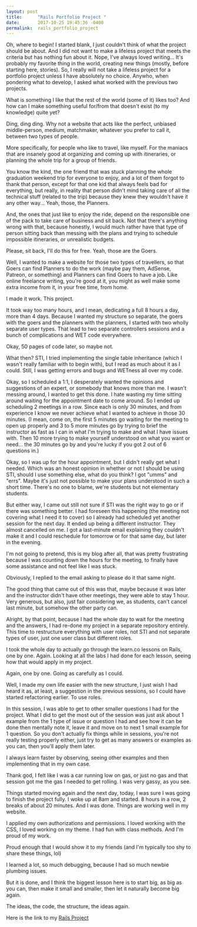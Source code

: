 ```yaml
---
layout: post
title:      "Rails Portfolio Project "
date:       2017-10-25 19:45:36 -0400
permalink:  rails_portfolio_project
---
```



Oh, where to begin! 
I started blank, I just couldn't think of what the project should be about. And I did not want to make a lifeless project that meets the criteria but has nothing fun about it. Nope, I've always loved writing...  It's probably my favorite thing in the world, creating new things (mostly, before starting here, stories). So, I really will not take a lifeless project for a portfolio project unless I have absolutely no choice.
Anywho, when pondering what to develop, I asked what worked with the previous two projects. 

What is something I like that the rest of the world (some of it) likes too? And how can I make something useful for/from that doesn't exist (to my knowledge) quite yet?

Ding, ding ding. Why not a website that acts like the perfect, unbiased middle-person, medium, matchmaker, whatever you prefer to call it, between two types of people.

More specifically, for people who like to travel, like myself. 
For the maniacs that are insanely good at organizing and coming up with itineraries, or planning the whole trip for a group of friends. 

You know the kind, the one friend that was stuck planning the whole graduation weekend trip for everyone to enjoy, and a lot of them forgot to thank that person, except for that one kid that always feels bad for everything, but really, in reality that person didn't mind taking care of all the technical stuff (related to the trip) because they knew they wouldn't have it any other way... 
Yeah, those, the Planners. 

And, the ones that just like to enjoy the ride, depend on the responsible one of the pack to take care of business and sit back. 
Not that there's anything wrong with that, because honestly, I would much rather have that type of person sitting back than messing with the plans and trying to schedule impossible itineraries, or unrealistic budgets. 

Please, sit back, I'll do this for free. Yeah, those are the Goers. 

Well, I wanted to make a website for those two types of travellers, so that Goers can find Planners to do the work (maybe pay them, AdSense, Patreon, or something) and Planners can find Goers to have a job. Like online freelance writing, you're good at it, you might as well make some extra income from it, in your free time, from home. 

I made it work. This project. 

It took way too many hours, and I mean, dedicating a full 8 hours a day, more than 4 days. 
Because I wanted my structure so separate, the goers with the goers and the planners with the planners, I started with two wholly separate user types. That lead to two separate controllers sessions and a bunch of complications and WET code everywhere. 

Okay, 50 pages of code later, so maybe not.

What then? STI, I tried implementing the single table inheritance (which I wasn't really familiar with to begin with), but I read as much about it as I could. 
Still, I was getting errors and bugs and WETness all over my code. 

Okay, so I scheduled a 1:1, I desperately wanted the opinions and suggestions of an expert, or somebody that knows more than me. 
I wasn't messing around, I wanted to get this done. I hate wasting my time sitting around waiting for the appointment date to come around. So I ended up scheduling 2 meetings in a row. Since each is only 30 minutes, and from experience I know we never achieve what I wanted to achieve in those 30 minutes. (I mean, come on, the first 5 minutes go waiting for the meeting to open up properly and 3 to 5 more minutes go by trying to brief the instructor as fast as I can in what I'm trying to make and what I have issues with. Then 10 more trying to make yourself understood on what you want or need... the 30 minutes go by and you're lucky if you got 2 out of 6 questions in.) 

Okay, so I was up for the hour appointment, but I didn't really get what I needed. Which was an honest opinion in whether or not I should be using STI, should I use something else, what do you think? 
I got "umms" and "errs".
Maybe it's just not possible to make your plans understood in such a short time. There's no one to blame, we're students but not elementary students. 

But either way, I came out still not sure if STI was the right way to go or if there was something better. 
I had foreseen this happening (the meeting not covering what I need it to cover) so I already had scheduled yet another session for the next day. 
It ended up being a different instructor. They almost cancelled on me. I got a last-minute email explaining they couldn't make it and I could reschedule for tomorrow or for that same day, but later in the evening. 

I'm not going to pretend, this is my blog after all, that was pretty frustrating because I was counting down the hours for the meeting, to finally have some assistance and not feel like I was stuck.

Obviously, I replied to the email asking to please do it that same night. 

The good thing that came out of this was that, maybe because it was later and the instructor didn't have other meetings, they were able to stay 1 hour. Very generous, but also, just fair considering we, as students, can't cancel last minute, but somehow the other party can. 

Alright, by that point, because I had the whole day to wait for the meeting and the answers, I had re-done my project in a separate repository entirely. This time to restructure everything with user roles, not STI and not separate types of user, just one user class but different roles. 

I took the whole day to actually go through the learn.co lessons on Rails, one by one. Again. Looking at all the labs I had done for each lesson, seeing how that would apply in my project. 

Again, one by one. Going as carefully as I could. 

Well, I made my own life easier with the new structure, I just wish I had heard it as, at least, a suggestion in the previous sessions, so I could have started refactoring earlier. To use roles.

In this session, I was able to get to other smaller questions I had for the project. 
What I did to get the most out of the session was just ask about 1 example from the 1 type of issue or question I had and see how it can be done then mentally note it, leave it and move on to next 1 small example for 1 question. 
So you don't actually fix things while in sessions, you're not really testing properly either, just try to get as many answers or examples as you can, then you'll apply them later.

I always learn faster by observing, seeing other examples and then implementing that in my own case. 

Thank god, I felt like I was a car running low on gas, or just no gas and that session got me the gas I needed to get rolling. I was very gassy, as you see.

Things started moving again and the next day, today, I was sure I was going to finish the project fully. I woke up at 8am and started. 8 hours in a row, 2 breaks of about 20 minutes. And I was done. 
Things are working well in my website. 

I applied my own authorizations and permissions. I loved working with the CSS, I loved working on my theme. I had fun with class methods. And I'm proud of my work.

Proud enough that I would show it to my friends (and I'm typically too shy to share these things, lol)

I learned a lot, so much debugging, because I had so much newbie plumbing issues. 

But it is done, and I think the biggest lesson here is to start big, as big as you can, then make it small and smaller, then let it naturally become big again. 

The ideas, the code, the structure, the ideas again. 

Here is the link to my [Rails Project](https://github.com/msickler/plan-me) 


